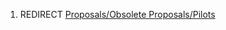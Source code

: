 1.  REDIRECT [Proposals/Obsolete
    Proposals/Pilots](Proposals/Obsolete_Proposals/Pilots "wikilink")
